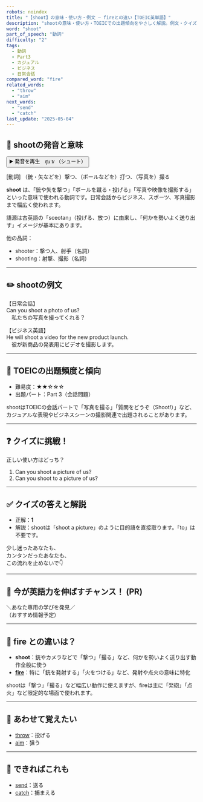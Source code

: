 ```yaml
---
robots: noindex
title: "【shoot】の意味・使い方・例文 ― fireとの違い【TOEIC英単語】"
description: "shootの意味・使い方・TOEICでの出題傾向をやさしく解説。例文・クイズ付きでfireとの違いもわかりやすく学べます。"
word: "shoot"
part_of_speech: "動詞"
difficulty: "2"
tags:
  - 動詞
  - Part3
  - カジュアル
  - ビジネス
  - 日常会話
compared_word: "fire"
related_words:
  - "throw"
  - "aim"
next_words:
  - "send"
  - "catch"
last_update: "2025-05-04"
---
```


## 🔰 shootの発音と意味

<button class="play-audio" onclick="playTTS('shoot')">
  <span class="play-audio-main">
    ▶️ 発音を再生　/ʃuːt/
  </span>
  <span class="play-audio-sub">
    （シュート）
  </span>
</button>

[動詞] （銃・矢などを）撃つ、（ボールなどを）打つ、（写真を）撮る

**shoot** は、「銃や矢を撃つ」「ボールを蹴る・投げる」「写真や映像を撮影する」といった意味で使われる動詞です。日常会話からビジネス、スポーツ、写真撮影まで幅広く使われます。

語源は古英語の「sceotan」（投げる、放つ）に由来し、「何かを勢いよく送り出す」イメージが基本にあります。

他の品詞：  
- shooter：撃つ人、射手（名詞）
- shooting：射撃、撮影（名詞）

---

## ✏️ shootの例文

【日常会話】  
Can you shoot a photo of us?  
　私たちの写真を撮ってくれる？

【ビジネス英語】  
He will shoot a video for the new product launch.  
　彼が新商品の発表用にビデオを撮影します。

---

## 🎯 TOEICの出題頻度と傾向

- 難易度：★★☆☆☆
- 出題パート：Part 3（会話問題）

shootはTOEICの会話パートで「写真を撮る」「質問をどうぞ（Shoot!）」など、カジュアルな表現やビジネスシーンの撮影関連で出題されることがあります。

---

## ❓ クイズに挑戦！

正しい使い方はどっち？

1. Can you shoot a picture of us?  
2. Can you shoot to a picture of us?

---

## ✅ クイズの答えと解説

- 正解：**1**
- 解説：shootは「shoot a picture」のように目的語を直接取ります。「to」は不要です。

少し迷ったあなたも、  
カンタンだったあなたも、  
この流れを止めないで👇️

---

## 🚀 今が英語力を伸ばすチャンス！ (PR)

<div class="info-center">
＼あなた専用の学びを発見／<br>  
（おすすめ情報予定）
</div>

---

## 🤔  fire との違いは？

- **shoot**：銃やカメラなどで「撃つ」「撮る」など、何かを勢いよく送り出す動作全般に使う
- **[fire](/word/fire)**：特に「銃を発射する」「火をつける」など、発射や点火の意味に特化

shootは「撃つ」「撮る」など幅広い動作に使えますが、fireは主に「発砲」「点火」など限定的な場面で使われます。

---

## 🧩 あわせて覚えたい

- [throw](/word/throw)：投げる
- [aim](/word/aim)：狙う

---

## 📖 できればこれも

- [send](/word/send)：送る
- [catch](/word/catch)：捕まえる

<!-- cvid: aid36_bid22 -->
